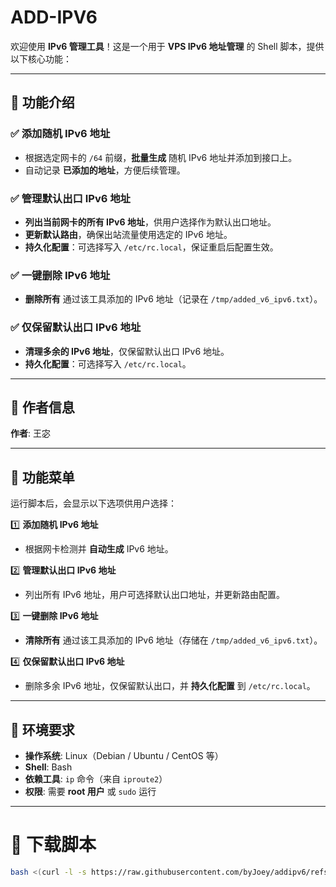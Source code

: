 # ADD-IPV6  
欢迎使用 **IPv6 管理工具**！这是一个用于 **VPS IPv6 地址管理** 的 Shell 脚本，提供以下核心功能：

---

## 📌 功能介绍  

### ✅ 添加随机 IPv6 地址  
- 根据选定网卡的 `/64` 前缀，**批量生成** 随机 IPv6 地址并添加到接口上。  
- 自动记录 **已添加的地址**，方便后续管理。  

### ✅ 管理默认出口 IPv6 地址  
- **列出当前网卡的所有 IPv6 地址**，供用户选择作为默认出口地址。  
- **更新默认路由**，确保出站流量使用选定的 IPv6 地址。  
- **持久化配置**：可选择写入 `/etc/rc.local`，保证重启后配置生效。  

### ✅ 一键删除 IPv6 地址  
- **删除所有** 通过该工具添加的 IPv6 地址（记录在 `/tmp/added_v6_ipv6.txt`）。  

### ✅ 仅保留默认出口 IPv6 地址  
- **清理多余的 IPv6 地址**，仅保留默认出口 IPv6 地址。  
- **持久化配置**：可选择写入 `/etc/rc.local`。  

---

## 📌 作者信息  
**作者**: 王宓  

---

## 📌 功能菜单  
运行脚本后，会显示以下选项供用户选择：

1️⃣ **添加随机 IPv6 地址**  
   - 根据网卡检测并 **自动生成** IPv6 地址。  

2️⃣ **管理默认出口 IPv6 地址**  
   - 列出所有 IPv6 地址，用户可选择默认出口地址，并更新路由配置。  

3️⃣ **一键删除 IPv6 地址**  
   - **清除所有** 通过该工具添加的 IPv6 地址（存储在 `/tmp/added_v6_ipv6.txt`）。  

4️⃣ **仅保留默认出口 IPv6 地址**  
   - 删除多余 IPv6 地址，仅保留默认出口，并 **持久化配置** 到 `/etc/rc.local`。  

---

## 📌 环境要求  
- **操作系统**: Linux（Debian / Ubuntu / CentOS 等）  
- **Shell**: Bash  
- **依赖工具**: `ip` 命令（来自 `iproute2`）  
- **权限**: 需要 **root 用户** 或 `sudo` 运行  

---

# 🚀 下载脚本
```sh
bash <(curl -l -s https://raw.githubusercontent.com/byJoey/addipv6/refs/heads/main/addipv6.sh)


